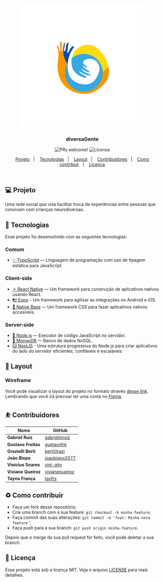 <meta charset="utf-8">

<h1 align="center">
    <img alt="Logo diversaGente" title="#diversaGente" src=".github/images/logo.png" width="400px" />
</h1>

<h3 align="center">
  diversaGente
</h3>

<p align="center">
 <img src="https://img.shields.io/static/v1?label=PRs&message=welcome&color=FA9600&labelColor=1C1C1C" alt="PRs welcome!" />

  <img alt="License" src="https://img.shields.io/static/v1?label=license&message=MIT&color=FA9600&labelColor=1C1C1C" />
</p>

<p align="center">
  <a href="#-projeto">Projeto</a>&nbsp;&nbsp;&nbsp;|&nbsp;&nbsp;&nbsp;
  <a href="#rocket-tecnologias">Tecnologias</a>&nbsp;&nbsp;&nbsp;|&nbsp;&nbsp;&nbsp;
  <a href="#-layout">Layout</a>&nbsp;&nbsp;&nbsp;|&nbsp;&nbsp;&nbsp;
  <a href="#%EF%B8%8F-contribuidores">Contribuidores</a>&nbsp;&nbsp;&nbsp;|&nbsp;&nbsp;&nbsp;
  <a href="#%EF%B8%8F-como-contribuir">Como contribuir</a>&nbsp;&nbsp;&nbsp;|&nbsp;&nbsp;&nbsp;
  <a href="#memo-licença">Licença</a>
</p>

<br>

## 💻 Projeto

Uma rede social que visa facilitar troca de experiências entre pessoas que convivam com crianças neurodiversas.

## :rocket: Tecnologias

Esse projeto foi desenvolvido com as seguintes tecnologias:

### Comum
- [✨ TypeScript](https://www.typescriptlang.org) — Linguagem de programação com uso de tipagem estática para JavaScript.

### Client-side
- [⚛ React Native](https://reactnative.dev) — Um framework para construção de aplicativos nativos usando React.
- [📭 Expo](https://expo.io/) - Um framework para agilizar as integrações no Android e iOS.
- [💅 Native Base](https://nativebase.io) — Um framework CSS para fazer aplicativos nativos accesíveis.

### Server-side
- [🧰 Node.js](https://nodejs.org/) — Executor de código JavaScript no servidor.
- [💾 MongoDB](https://www.mongodb.com) — Banco de dados NoSQL.
- [🐱 NestJS](https://nestjs.com/) - Uma estrutura progressiva do Node.js para criar aplicativos do lado do servidor eficientes, confiáveis e escaláveis

## 🔖 Layout

### Wireframe
Você pode visualizar o layout do projeto no formato através [desse link](https://www.figma.com/file/keVJqAYP58lULTCFnXtPYx/diversaGente-UI). Lembrando que você irá precisar ter uma conta no [Figma](http://figma.com/).

## ⛹️ Contribuidores

| Nome                     | GitHub                                              |
| ------------------------ | --------------------------------------------------- |
| **Gabriel Ruiz**         | [gabrielmruiz](https://github.com/gabrielmruiz)     |
| **Gustavo Freitas**      | [gustavofre](https://github.com/gustavofre)         |
| **Grazielli Berti**      | [bertiGrazi](https://github.com/bertiGrazi)         |
| **João Bispo**           | [joaobispo2077](https://github.com/joaobispo2077)   |
| **Vinicius Soares**      | [vini-alm](https://github.com/vini-alm)             |
| **Viviane Queiroz**      | [vivianequeiroz](https://github.com/vivianequeiroz) |
| **Tayna França**         | [tayfrs](https://github.com/tayfrs)                 |


## ♻️ Como contribuir

-   Faça um fork desse repositório;
-   Cria uma branch com a sua feature: `git checkout -b minha-feature`;
-   Faça commit das suas alterações: `git commit -m 'feat: Minha nova feature'`;
-   Faça push para a sua branch: `git push origin minha-feature`.

Depois que o merge da sua pull request for feito, você pode deletar a sua branch.

## :memo: Licença

Esse projeto está sob a licença MIT. Veja o arquivo [LICENSE](LICENSE) para mais detalhes.

